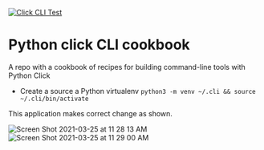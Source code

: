 [![Click CLI Test](https://github.com/noahgift/python-click-cli-cookbook/actions/workflows/main.yml/badge.svg)](https://github.com/noahgift/python-click-cli-cookbook/actions/workflows/main.yml)

# Python click CLI cookbook
A repo with a cookbook of recipes for building command-line tools with Python Click

* Create a source a Python virtualenv 
```python3 -m venv ~/.cli && source ~/.cli/bin/activate```

This application makes correct change as shown.

![Screen Shot 2021-03-25 at 11 28 13 AM](https://user-images.githubusercontent.com/58792/112499115-8a7f3700-8d5d-11eb-8115-682e80c52ca0.png)
![Screen Shot 2021-03-25 at 11 29 00 AM](https://user-images.githubusercontent.com/58792/112499118-8a7f3700-8d5d-11eb-9306-c60282587c87.png)
